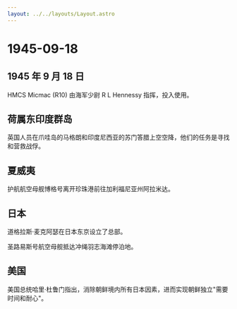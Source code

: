 ```yaml
---
layout: ../../layouts/Layout.astro
---
```


# 1945-09-18

## 1945 年 9 月 18 日

HMCS Micmac (R10) 由海军少尉 R L Hennessy 指挥，投入使用。

## 荷属东印度群岛

英国人员在爪哇岛的马格朗和印度尼西亚的苏门答腊上空空降，他们的任务是寻找和营救战俘。

## 夏威夷

护航航空母舰博格号离开珍珠港前往加利福尼亚州阿拉米达。

## 日本

道格拉斯·麦克阿瑟在日本东京设立了总部。

圣路易斯号航空母舰抵达冲绳羽志海滩停泊地。

## 美国

美国总统哈里·杜鲁门指出，消除朝鲜境内所有日本因素，进而实现朝鲜独立"需要时间和耐心"。